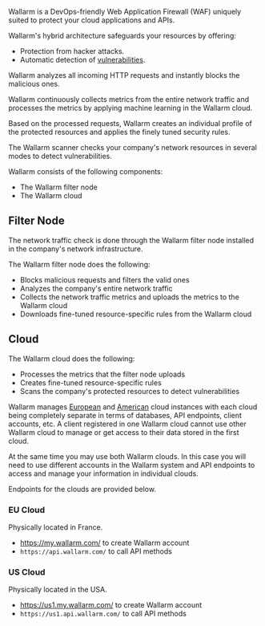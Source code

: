 Wallarm is a DevOps-friendly Web Application Firewall (WAF) uniquely suited to
protect your cloud applications and APIs.

Wallarm's hybrid architecture safeguards your resources by offering:

* Protection from hacker attacks.
* Automatic detection of [vulnerabilities](../glossary-en.md#vulnerability).

Wallarm analyzes all incoming HTTP requests and instantly blocks the malicious ones.

Wallarm continuously collects metrics from the entire network traffic and processes the metrics by applying machine learning in the Wallarm cloud.

Based on the processed requests, Wallarm creates an individual profile of the protected resources and applies the finely tuned security rules.

The Wallarm scanner checks your company's network resources in several modes to detect vulnerabilities.

Wallarm consists of the following components:

* The Wallarm filter node
* The Wallarm cloud

## Filter Node

The network traffic check is done through the Wallarm filter node installed in the company's network infrastructure.

The Wallarm filter node does the following:

* Blocks malicious requests and filters the valid ones
* Analyzes the company's entire network traffic
* Collects the network traffic metrics and uploads the metrics to the Wallarm cloud
* Downloads fine-tuned resource-specific rules from the Wallarm cloud

## Cloud

The Wallarm cloud does the following:

* Processes the metrics that the filter node uploads
* Creates fine-tuned resource-specific rules
* Scans the company's protected resources to detect vulnerabilities

Wallarm manages [European](#eu-cloud) and [American](#us-cloud) cloud instances with each cloud being completely separate in terms of databases, API endpoints, client accounts, etc. A client registered in one Wallarm cloud cannot use other Wallarm cloud to manage or get access to their data stored in the first cloud.

At the same time you may use both Wallarm clouds. In this case you will need to use different accounts in the Wallarm system and API endpoints to access and manage your information in individual clouds.

Endpoints for the clouds are provided below.

### EU Cloud

Physically located in France.

* https://my.wallarm.com/ to create Wallarm account
* `https://api.wallarm.com/` to call API methods

### US Cloud

Physically located in the USA.

* https://us1.my.wallarm.com/ to create Wallarm account
* `https://us1.api.wallarm.com/` to call API methods